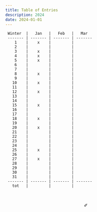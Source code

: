 ```yaml
---
title: Table of Entries
description: 2024
date: 2024-01-01
---
```


     Winter  |   Jan   |   Feb   |   Mar   
     ------- | ------- | ------- | ------- 
        1    |    x    |         |         
        2    |         |         |        
        3    |    x    |         |        
        4    |    x    |         |         
        5    |    x    |         |        
        6    |         |         |         
        7    |         |         |         
        8    |    x    |         |        
        9    |         |         |        
       10    |    x    |         |         
       11    |         |         |         
       12    |    x    |         |         
       13    |         |         |         
       14    |         |         |         
       15    |    x    |         |        
       16    |         |         |         
       17    |         |         |         
       18    |    x    |         |         
       19    |         |         |        
       20    |    x    |         |         
       21    |         |         |         
       22    |         |         |        
       23    |         |         |        
       24    |         |         |         
       25    |    x    |         |         
       26    |         |         |         
       27    |    x    |         |     
       28    |         |         |         
       29    |         |         |         
       30    |         |         |        
       31    |         |         |        
     ------- | ------- | ------- | ------- 
       tot   |         |         |         

&nbsp;

<div align="center">
  ✐
</div>
